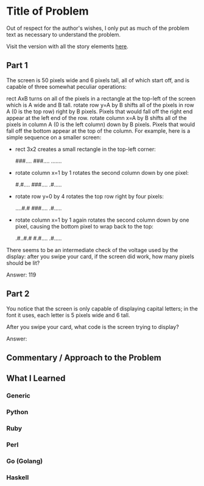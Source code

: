 # Title of Problem

Out of respect for the author's wishes, I only put as much of the problem text as necessary to understand the problem.

Visit the version with all the story elements [here](https://adventofcode.com/2016/day/8).

## Part 1
The screen is 50 pixels wide and 6 pixels tall, all of which start off, and is capable of three somewhat peculiar operations:

rect AxB turns on all of the pixels in a rectangle at the top-left of the screen which is A wide and B tall.
rotate row y=A by B shifts all of the pixels in row A (0 is the top row) right by B pixels. Pixels that would fall off the right end appear at the left end of the row.
rotate column x=A by B shifts all of the pixels in column A (0 is the left column) down by B pixels. Pixels that would fall off the bottom appear at the top of the column.
For example, here is a simple sequence on a smaller screen:

- rect 3x2 creates a small rectangle in the top-left corner:

    ###....
    ###....
    .......

- rotate column x=1 by 1 rotates the second column down by one pixel:

    #.#....
    ###....
    .#.....

- rotate row y=0 by 4 rotates the top row right by four pixels:

    ....#.#
    ###....
    .#.....

- rotate column x=1 by 1 again rotates the second column down by one pixel, causing the bottom pixel to wrap back to the top:

    .#..#.#
    #.#....
    .#.....

There seems to be an intermediate check of the voltage used by the display: after you swipe your card, if the screen did work, how many pixels should be lit?

Answer: 119

## Part 2
You notice that the screen is only capable of displaying capital letters; in the font it uses, each letter is 5 pixels wide and 6 tall.

After you swipe your card, what code is the screen trying to display?

Answer: 


## Commentary / Approach to the Problem

## What I Learned

### Generic

### Python

### Ruby

### Perl

### Go (Golang)

### Haskell
